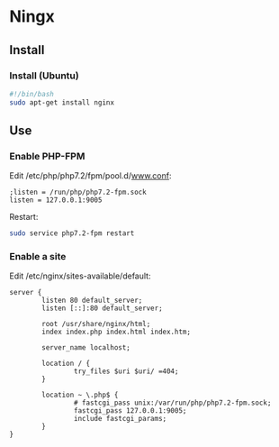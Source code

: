 # Ningx

## Install

### Install (Ubuntu)

```bash
#!/bin/bash
sudo apt-get install nginx
```

## Use

### Enable PHP-FPM

Edit /etc/php/php7.2/fpm/pool.d/www.conf:

```text
;listen = /run/php/php7.2-fpm.sock
listen = 127.0.0.1:9005
```

Restart:

```bash
sudo service php7.2-fpm restart
```

### Enable a site

Edit /etc/nginx/sites-available/default:

```text
server {
        listen 80 default_server;
        listen [::]:80 default_server;

        root /usr/share/nginx/html;
        index index.php index.html index.htm;

        server_name localhost;

        location / {
                try_files $uri $uri/ =404;
        }

        location ~ \.php$ {
                # fastcgi_pass unix:/var/run/php/php7.2-fpm.sock;
                fastcgi_pass 127.0.0.1:9005;
                include fastcgi_params;
        }
}
```
